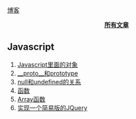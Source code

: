 [博客](http://www.wangxiaotaot.top/)

<p align="center">
<a href="https://github.com/Tommywt/blog/issues"><b>所有文章</b></a>
</p>

## Javascript
1. [Javascript里面的对象](https://github.com/Tommywt/blog/issues/1)
2. [__proto__和prototype](https://github.com/Tommywt/blog/issues/3)
3. [null和undefined的关系](https://github.com/Tommywt/blog/issues/7)
4. [函数](https://github.com/Tommywt/blog/issues/11)
5. [Array函数](https://github.com/Tommywt/blog/issues/10)
6. [实现一个简易版的JQuery](https://github.com/Tommywt/blog/issues/15)
